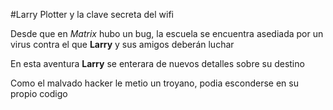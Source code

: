 #Larry Plotter y la clave secreta del wifi

Desde que en *Matrix* hubo un bug, la escuela se encuentra asediada por un virus contra el que **Larry** y sus amigos deberán luchar

En esta aventura **Larry** se enterara de nuevos detalles sobre su destino

Como el malvado hacker le metio un troyano, podia esconderse en su propio codigo

